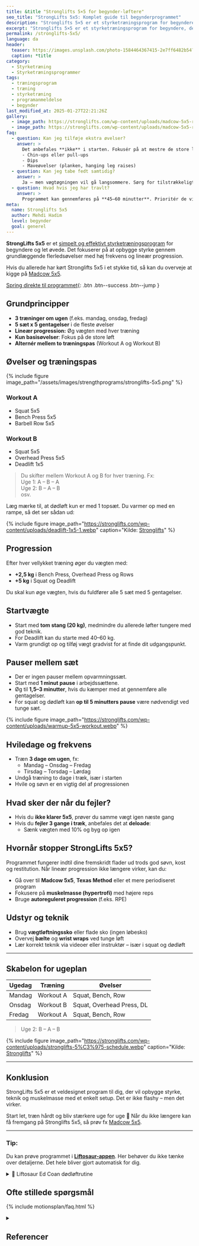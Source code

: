 ```yaml
---
title: &title "Stronglifts 5×5 for begynder-løftere"
seo_title: "StrongLifts 5x5: Komplet guide til begynderprogrammet"
description: "Stronglifts 5×5 er et styrketræningsprogram for begyndere, der bygger på lineær progression, periodisering og fokus på squat, bænkpres og dødløft."
excerpt: "Stronglifts 5×5 er et styrketræningsprogram for begyndere, der bygger på lineær progression, periodisering og fokus på squat, bænkpres og dødløft."
permalink: /stronglifts-5x5/
language: da
header:
  teaser: https://images.unsplash.com/photo-1584464367415-2e7ff6482b54?ixlib=rb-4.0.3&ixid=M3wxMjA3fDB8MHxwaG90by1wYWdlfHx8fGVufDB8fHx8fA%3D%3D&auto=format&fit=crop&h=300&w=400&q=10
  caption: *title
category:
  - Styrketræning
  - Styrketræningsprogrammer
tags:
  - træningsprogram
  - træning
  - styrketræning
  - programanmeldelse
  - begynder
last_modified_at: 2025-01-27T22:21:26Z
gallery:
  - image_path: https://stronglifts.com/wp-content/uploads/madcow-5x5-ramp-sets.webp
  - image_path: https://stronglifts.com/wp-content/uploads/madcow-5x5-ramp-sets-workout-c.webp
faq:
  - question: Kan jeg tilføje ekstra øvelser?
    answer: >
      Det anbefales **ikke** i starten. Fokusér på at mestre de store løft. Når du er vant til programmet, kan du tilføje fx:
      - Chin-ups eller pull-ups
      - Dips
      - Maveøvelser (planken, hanging leg raises)
  - question: Kan jeg tabe fedt samtidig?
    answer: >
      Ja – men vægtøgningen vil gå langsommere. Sørg for tilstrækkeligt protein og fokusér på styrkefremgang, ikke vægttab.
  - question: Hvad hvis jeg har travlt?
    answer: >
      Programmet kan gennemføres på **45–60 minutter**. Prioritér de vigtigste løft og hold pauserne effektive.
meta:
  name: Stronglifts 5x5
  author: Mehdi Hadim
  level: begynder
  goal: generel
---
```


**StrongLifts 5x5** er et [simpelt og effektivt styrketræningsprogram](/styrketraeningsprogrammer/) for begyndere og let øvede. Det fokuserer på at opbygge styrke gennem grundlæggende flerledsøvelser med høj frekvens og lineær progression.

Hvis du allerede har kørt Stronglifts 5x5 i et stykke tid, så kan du overveje at kigge på [Madcow 5x5](/madcow-5x5/).

[Spring direkte til programmet](#program){: .btn .btn--success .btn--jump }

## Grundprincipper

- **3 træninger om ugen** (f.eks. mandag, onsdag, fredag)
- **5 sæt x 5 gentagelser** i de fleste øvelser
- **Lineær progression:** Øg vægten med hver træning
- **Kun basisøvelser**: Fokus på de store løft
- **Alternér mellem to træningspas** (Workout A og Workout B)

## Øvelser og træningspas

{% include figure image_path="/assets/images/strengthprograms/stronglifts-5x5.png" %}

### Workout A
- Squat 5x5  
- Bench Press 5x5  
- Barbell Row 5x5  

### Workout B
- Squat 5x5  
- Overhead Press 5x5  
- Deadlift 1x5  

> Du skifter mellem Workout A og B for hver træning. Fx:  
> Uge 1: A – B – A  
> Uge 2: B – A – B  
> osv.

Læg mærke til, at dødløft kun er med 1 topsæt. Du varmer op med en rampe, så det ser sådan ud:

{% include figure image_path="https://stronglifts.com/wp-content/uploads/deadlift-1x5-1.webp" caption="Kilde: [Stronglifts](https://stronglifts.com/stronglifts-5x5/workout-program/)" %}

## Progression

Efter hver vellykket træning øger du vægten med:

- **+2,5 kg** i Bench Press, Overhead Press og Rows
- **+5 kg** i Squat og Deadlift

Du skal kun øge vægten, hvis du fuldfører alle 5 sæt med 5 gentagelser.

## Startvægte

- Start med **tom stang (20 kg)**, medmindre du allerede løfter tungere med god teknik.
- For Deadlift kan du starte med 40–60 kg.
- Varm grundigt op og tilføj vægt gradvist for at finde dit udgangspunkt.

## Pauser mellem sæt

- Der er ingen pauser mellem opvarmningssæt.
- Start med **1 minut pause** i arbejdssættene.
- Øg til **1,5–3 minutter**, hvis du kæmper med at gennemføre alle gentagelser.
- For squat og dødløft kan **op til 5 minutters pause** være nødvendigt ved tunge sæt.

{% include figure image_path="https://stronglifts.com/wp-content/uploads/warmup-5x5-workout.webp" %}

## Hviledage og frekvens

- Træn **3 dage om ugen**, fx:
  - Mandag – Onsdag – Fredag
  - Tirsdag – Torsdag – Lørdag
- Undgå træning to dage i træk, især i starten
- Hvile og søvn er en vigtig del af progressionen

## Hvad sker der når du fejler?

- Hvis du **ikke klarer 5x5**, prøver du samme vægt igen næste gang
- Hvis du **fejler 3 gange i træk**, anbefales det at **deloade**:
  - Sænk vægten med 10% og byg op igen

## Hvornår stopper StrongLifts 5x5?

Programmet fungerer indtil dine fremskridt flader ud trods god søvn, kost og restitution. Når lineær progression ikke længere virker, kan du:

- Gå over til **Madcow 5x5**, **Texas Method** eller et mere periodiseret program
- Fokusere på **muskelmasse (hypertrofi)** med højere reps
- Bruge **autoreguleret progression** (f.eks. RPE)

## Udstyr og teknik

- Brug **vægtløftningssko** eller flade sko (ingen løbesko)
- Overvej **bælte** og **wrist wraps** ved tunge løft
- Lær korrekt teknik via videoer eller instruktør – især i squat og dødløft

---

## Skabelon for ugeplan

| Ugedag  | Træning     | Øvelser                    |
|---------|-------------|----------------------------|
| Mandag  | Workout A   | Squat, Bench, Row          |
| Onsdag  | Workout B   | Squat, Overhead Press, DL  |
| Fredag  | Workout A   | Squat, Bench, Row          |

> Uge 2: B – A – B

{% include figure image_path="https://stronglifts.com/wp-content/uploads/stronglifts-5%C3%975-schedule.webp" caption="Kilde: [Stronglifts](https://stronglifts.com/stronglifts-5x5/workout-program/)" %}

---

## Konklusion

StrongLifts 5x5 er et veldesignet program til dig, der vil opbygge styrke, teknik og muskelmasse med et enkelt setup. Det er ikke flashy – men det virker.

Start let, træn hårdt og bliv stærkere uge for uge 💪 Når du ikke længere kan få fremgang på Stronglifts 5x5, så prøv fx [Madcow 5x5](/madcow-5x5/).

---

### Tip:

Du kan prøve programmet i **[Liftosaur-appen](/liftosaur/)**. Her behøver du ikke tænke over detaljerne. Det hele bliver gjort automatisk for dig.

<details markdown="1" class="faq">
  <summary>🦖 Liftosaur Ed Coan dødløftrutine</summary>

```
# Week 1
## Day 1
Squat, Barbell / 5x5 / progress: lp(2.5kg, 1, 0, 10%, 2, 0)
Bench Press, Barbell / 5x5 / progress: lp(2.5kg, 1, 0, 10%, 2, 0)
Bent Over Row, Barbell / 5x5 / progress: lp(2.5kg, 1, 0, 10%, 2, 0)

## Day 2
Squat, Barbell / 5x5
Overhead Press, Barbell / 5x5
Deadlift, Barbell / 1x5 / progress: lp(2.5kg, 1, 0, 10%, 2, 0)
```
</details>

## Ofte stillede spørgsmål

{% include motionsplan/faq.html %}

<details markdown="1" class="references">
  <summary><h2 id="references">Referencer</h2></summary>
- Madcow. “Madcow’s 5×5 and Training Theory and Information Site.” Geocities Archive Geocities Mirror / The 90s Archive (1990s 2000s Nineties) / The Early Web, https://www.oocities.org/elitemadcow1/.
- Rodríguez-Ridao, David et al. “Effect of Five Bench Inclinations on the Electromyographic Activity of the Pectoralis Major, Anterior Deltoid, and Triceps Brachii during the Bench Press Exercise.” International journal of environmental research and public health vol. 17,19 7339. 8 Oct. 2020.
- Miranda, Humberto et al. “Effect of two different rest period lengths on the number of repetitions performed during resistance training.” Journal of strength and conditioning research vol. 21,4 (2007): 1032-6.
</details>